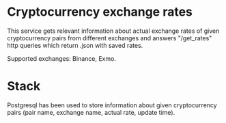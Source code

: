 # Cryptocurrency exchange rates

This service gets relevant information about actual exchange rates of given cryptocurrency pairs from different exchanges and answers "/get_rates" http queries which return .json with saved rates.

Supported exchanges: Binance, Exmo.

# Stack

Postgresql has been used to store information about given cryptocurrency pairs (pair name, exchange name, actual rate, update time).


